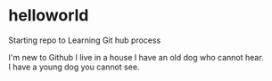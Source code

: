 # helloworld
Starting repo to Learning Git hub process

I'm new to Github
I live in a house
I have an old dog who cannot hear.  
I have a young dog you cannot see.
